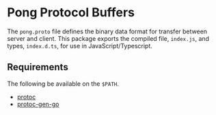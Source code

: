 # Pong Protocol Buffers

The `pong.proto` file defines the binary data format for transfer between server and client.
This package exports the compiled file, `index.js`, and types, `index.d.ts`, for use in JavaScript/Typescript.

## Requirements

The following be available on the `$PATH`.

- [protoc](https://github.com/protocolbuffers/protobuf)
- [protoc-gen-go](https://pkg.go.dev/google.golang.org/protobuf)
